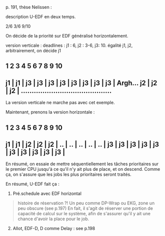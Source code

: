 p. 191, thèse Nelissen :

description U-EDF en deux temps.

2/6
3/6
9/10

On décide de la priorité sur EDF généralisé horizontalement.

version verticale :
deadlines : j1 : 6, j2 : 3-6, j3: 10. égalité j1, j2, arbitrairement, on décide j1

  1    2    3    4    5    6    7    8   9    10
------------------------------------------------------------
 j1 | j1 | j3 | j3 | j3 | j3 | j3 | j3 | j3 | j3 | Argh...
 j2 | j2 | j2 | ..........................................
 -----------------------------------------------------------

 La version verticale ne marche pas avec cet exemple.

 Maintenant, prenons la version horizontale :

  1    2    3    4    5    6    7    8   9    10
------------------------------------------------------------
 j1 | j1 | j2 | j2 | j2 | .. | .. | .. | .. | .. |
 j3 | j3 | j3 | j3 | j3 | j3 | j3 | j3 | j3 | j3 |
 -----------------------------------------------------------
 En résumé, on essaie de mettre séquentiellement les tâches prioritaires sur le premier CPU 
 jusqu'à ce qu'il n'y ait plus de place, et on descend. Comme ça, 
 on s'assure que les jobs les plus prioritaires seront traités.

En résumé, U-EDF fait ça :
1. Pré.schedule avec EDF horizontal
> histoire de réservation ?! Un peu comme DP-Wrap ou EKG, zone un peu obscure (see p.197)
En fait, il s'agit de réserver une portion de capacité de calcul sur le système, 
afin de s'assurer qu'il y ait une chance d'avoir la place pour le job.
2. Allot, EDF-D, D comme Delay : see p.198


